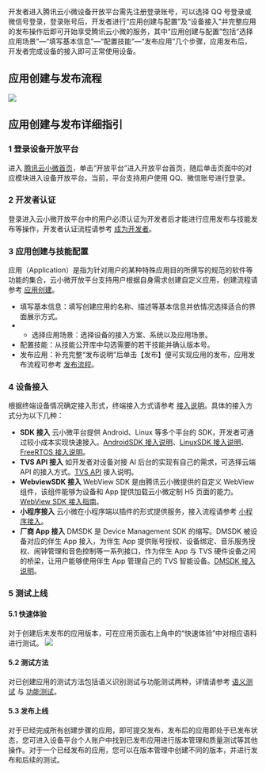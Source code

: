 开发者进入腾讯云小微设备开放平台需先注册登录账号，可以选择 QQ 号登录或微信号登录，登录账号后，开发者进行“应用创建与配置”及“设备接入”并完整应用的发布操作后即可开始享受腾讯云小微的服务，其中“应用创建与配置”包括“选择应用场景”—“填写基本信息”—“配置技能”—“发布应用”几个步骤，应用发布后，开发者完成设备的接入即可正常使用设备。

## 应用创建与发布流程
![](https://main.qcloudimg.com/raw/30a3f99caad45d856b87ee63c529a5d6/111ac06a67bebff996f278d2f725ebf4f67.jpg)

## 应用创建与发布详细指引
### 1 登录设备开放平台
进入 [腾讯云小微首页](https://dingdang.qq.com)，单击“开放平台”进入开放平台首页，随后单击页面中的对应模块进入设备开放平台。当前，平台支持用户使用 QQ、微信账号进行登录。

### 2 开发者认证
登录进入云小微开放平台中的用户必须认证为开发者后才能进行应用发布与技能发布等操作，开发者认证流程请参考 [成为开发者](https://dingdang.qq.com/doc/page/16)。

### 3 应用创建与技能配置
应用（Application）是指为针对用户的某种特殊应用目的所撰写的规范的软件等功能的集合，云小微开放平台支持用户根据自身需求创建自定义应用，创建流程请参考 [应用创建](https://dingdang.qq.com/doc/page/331)。

- 填写基本信息：填写创建应用的名称、描述等基本信息并依情况选择适合的界面展示方式。
- - 选择应用场景：选择设备的接入方案、系统以及应用场景。
- 配置技能：从技能公开库中勾选需要的若干技能并确认版本号。
- 发布应用：补充完整“发布说明”后单击【发布】便可实现应用的发布，应用发布流程可参考 [发布流程](https://dingdang.qq.com/doc/page/339)。

### 4 设备接入
根据终端设备情况确定接入形式，终端接入方式请参考 [接入说明](https://dingdang.qq.com/doc/page/219)。具体的接入方式分为以下几种：
- **SDK 接入**
云小微平台提供 Android、Linux 等多个平台的 SDK，开发者可通过较小成本实现快速接入。[AndroidSDK 接入说明](https://dingdang.qq.com/doc/page/322)、[LinuxSDK 接入说明](https://dingdang.qq.com/doc/page/324)、[FreeRTOS 接入说明](https://dingdang.qq.com/doc/page/227)。
- **TVS API 接入**
如开发者对设备对接 AI 后台的实现有自己的需求，可选择云端 API 的接入方式。[TVS API](https://dingdang.qq.com/doc/page/285) 接入说明。
- **WebviewSDK 接入**
WebView SDK 是由腾讯云小微提供的自定义 WebView 组件，该组件能够为设备和 App 提供加载云小微定制 H5 页面的能力。[WebView SDK 接入指南](https://dingdang.qq.com/doc/page/303)。
- **小程序接入**
云小微在小程序端以插件的形式提供服务，接入流程请参考 [小程序接入](https://dingdang.qq.com/doc/page/340)。
- **厂商 App 接入**
DMSDK 是 Device Management SDK 的缩写。DMSDK 被设备对应的伴生 App 接入，为伴生 App 提供账号授权、设备绑定、音乐服务授权、闹钟管理和音色控制等一系列接口，作为伴生 App 与 TVS 硬件设备之间的桥梁，让用户能够使用伴生 App 管理自己的 TVS 智能设备。[DMSDK 接入说明](https://dingdang.qq.com/doc/page/342)。

### 5 测试上线
#### 5.1 快速体验
对于创建后未发布的应用版本，可在应用页面右上角中的“快速体验”中对相应语料进行测试。
![](https://main.qcloudimg.com/raw/1a59d51f4ba3d75c6487cdc31549e9e8/2222220200324153723.png)

#### 5.2 测试方法
对已创建应用的测试方法包括语义识别测试与功能测试两种，详情请参考 [语义测试](https://dingdang.qq.com/doc/page/334) 与 [功能测试](https://dingdang.qq.com/doc/page/335)。

#### 5.3 发布上线
对于已经完成所有创建步骤的应用，即可提交发布，发布后的应用即处于已发布状态，您可进入设备平台个人账户中找到已发布应用进行版本管理和质量测试等其他操作。对于一个已经发布的应用，您可以在版本管理中创建不同的版本，并进行发布和后续的测试。
